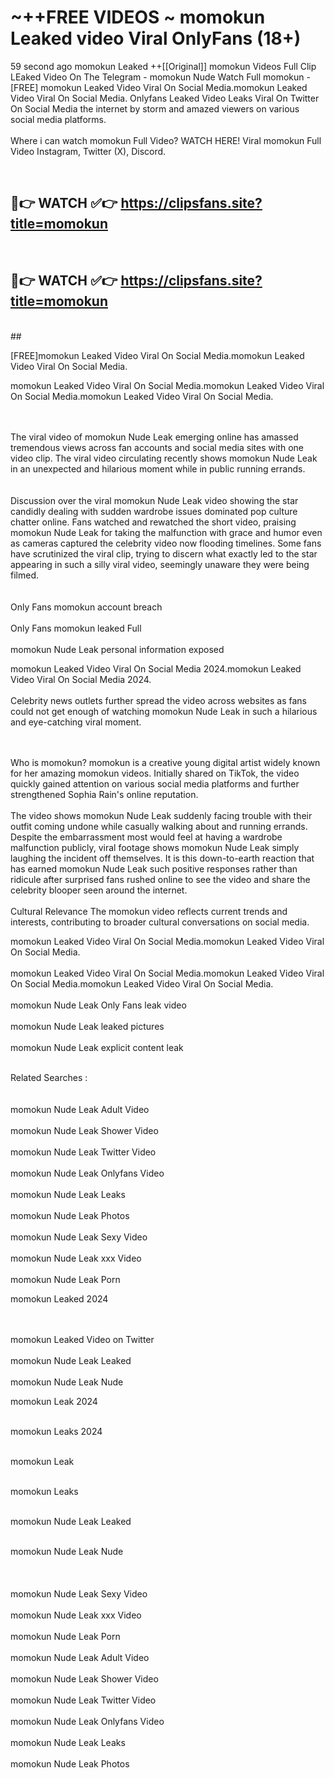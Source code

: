 # ~++FREE VIDEOS ~ momokun Leaked video Viral OnlyFans (18+)<br>


59 second ago momokun Leaked ++[[Original]] momokun Videos Full Clip LEaked Video On The Telegram  - momokun Nude  Watch Full momokun - [FREE] momokun Leaked Video Viral On Social Media.momokun Leaked Video Viral On Social Media.   Onlyfans Leaked Video Leaks Viral On Twitter On Social Media the internet by storm and amazed viewers on various social media platforms. <br><br>
Where i can watch momokun Full Video? WATCH HERE! Viral momokun Full Video Instagram, Twitter (X), Discord. <br>


 <br>

##  🔴👉 WATCH ✅👉  <a href="https://clipsfans.site?title=momokun&ref=git">https://clipsfans.site?title=momokun</a> <br>
  <br>

##  🔴👉 WATCH ✅👉  <a href="https://clipsfans.site?title=momokun&ref=git">https://clipsfans.site?title=momokun</a> <br>
  <br>
  ##



[FREE]momokun Leaked Video Viral On Social Media.momokun Leaked Video Viral On Social Media. <br>

momokun Leaked Video Viral On Social Media.momokun Leaked Video Viral On Social Media.momokun Leaked Video Viral On Social Media. <br>


  <br>

  <br>
The viral video of momokun Nude Leak emerging online has amassed tremendous views across fan accounts and social media sites with one video clip. The viral video circulating recently shows momokun Nude Leak in an unexpected and hilarious moment while in public running errands.<br>
<br>


<br>
Discussion over the viral momokun Nude Leak video showing the star candidly dealing with sudden wardrobe issues dominated pop culture chatter online. Fans watched and rewatched the short video, praising momokun Nude Leak for taking the malfunction with grace and humor even as cameras captured the celebrity video now flooding timelines. Some fans have scrutinized the viral clip, trying to discern what exactly led to the star appearing in such a silly viral video, seemingly unaware they were being filmed.<br>
<br>
<br> 
Only Fans momokun account breach<br>
<br>
Only Fans momokun leaked Full <br>
<br>
momokun Nude Leak personal information exposed<br>

momokun Leaked Video Viral On Social Media 2024.momokun Leaked Video Viral On Social Media 2024. <br>
<br>
Celebrity news outlets further spread the video across websites as fans could not get enough of watching momokun Nude Leak in such a hilarious and eye-catching viral moment.<br>
<br>

<br>
Who is momokun? momokun is a creative young digital artist widely known for her amazing momokun videos. Initially shared on TikTok, the video quickly gained attention on various social media platforms and further strengthened Sophia Rain's online reputation.<br>
<br>
The video shows momokun Nude Leak suddenly facing trouble with their outfit coming undone while casually walking about and running errands. Despite the embarrassment most would feel at having a wardrobe malfunction publicly, viral footage shows momokun Nude Leak simply laughing the incident off themselves. It is this down-to-earth reaction that has earned momokun Nude Leak such positive responses rather than ridicule after surprised fans rushed online to see the video and share the celebrity blooper seen around the internet.<br>
<br>
Cultural Relevance The momokun video reflects current trends and interests, contributing to broader cultural conversations on social media.<br>

momokun Leaked Video Viral On Social Media.momokun Leaked Video Viral On Social Media.<br>
<br>
momokun Leaked Video Viral On Social Media.momokun Leaked Video Viral On Social Media.momokun Leaked Video Viral On Social Media.<br>
<br>
momokun Nude Leak Only Fans leak video<br>
<br>
momokun Nude Leak leaked pictures<br>
<br>
momokun Nude Leak explicit content leak<br>


<br>
Related Searches :<br>
<br>

<br>
momokun Nude Leak Adult Video<br>
<br>
momokun Nude Leak Shower Video<br>
<br>
momokun Nude Leak Twitter Video<br>
<br>
momokun Nude Leak Onlyfans Video<br>
<br>
momokun Nude Leak Leaks<br>
<br>
momokun Nude Leak Photos<br>

<br>
momokun Nude Leak Sexy Video<br>
<br>
momokun Nude Leak xxx Video<br>
<br>
momokun Nude Leak Porn<br>

momokun  Leaked 2024 <br> <br>
<br>

momokun Leaked Video on Twitter <br>
<br>
momokun Nude Leak Leaked<br>
<br>
momokun Nude Leak Nude<br>


momokun  Leak 2024 <br> <br>



momokun  Leaks 2024 <br> <br>



 
momokun  Leak<br> <br>



momokun  Leaks<br> <br>


momokun Nude Leak Leaked<br> <br>

momokun Nude Leak Nude<br> <br>
<br> <br>
momokun Nude Leak Sexy Video
<br> <br>
momokun Nude Leak xxx Video
<br> <br>
momokun Nude Leak Porn
<br> <br>
momokun Nude Leak Adult Video
<br> <br>
momokun Nude Leak Shower Video
<br> <br>
momokun Nude Leak Twitter Video
<br> <br>
momokun Nude Leak Onlyfans Video
<br> <br>
momokun Nude Leak Leaks
<br> <br>
momokun Nude Leak Photos






</p>




 



</p>










